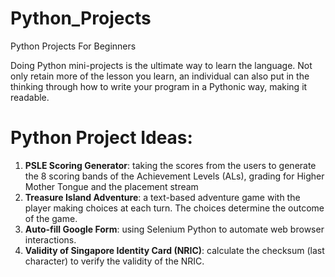 # Python_Projects
Python Projects For Beginners

Doing Python mini-projects is the ultimate way to learn the language. Not only retain more of the lesson you learn, an individual can also put in the thinking through how to write your program in a Pythonic way, making it readable.
<br>

# Python Project Ideas:
1. **PSLE Scoring Generator**: taking the scores from the users to generate the 8 scoring bands of the Achievement Levels (ALs), grading for Higher Mother Tongue and the placement stream
2. **Treasure Island Adventure**: a text-based adventure game with the player making choices at each turn. The choices determine the outcome of the game.
3. **Auto-fill Google Form**: using Selenium Python to automate web browser interactions.
4. **Validity of Singapore Identity Card (NRIC)**: calculate the checksum (last character) to verify the validity of the NRIC.
